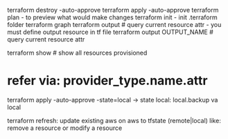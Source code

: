 terraform destroy -auto-approve
terraform apply -auto-approve
terraform plan - to preview what would make changes
terraform init - init .terraform folder
terraform graph
terraform output # query current resource attr - you must define output resource in tf file
terraform output OUTPUT_NAME # query current resource attr

terraform show # show all resources provisioned

# refer via: provider_type.name.attr

terraform apply -auto-approve -state=local
-> state local:  local.backup va local

terraform refresh: update existing aws on aws to tfstate (remote|local)
like: remove a resource or modify a resource
